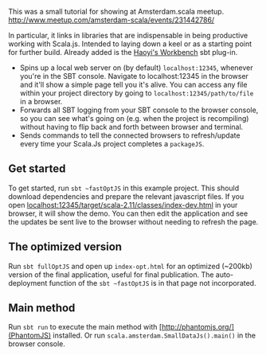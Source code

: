 This was a small tutorial for showing at Amsterdam.scala meetup. http://www.meetup.com/amsterdam-scala/events/231442786/

In particular, it links in libraries that are indispensable in being productive working with Scala.js. Intended to laying down a keel or as a starting point for further build. Already added is the [Haoyi's Workbench](https://github.com/lihaoyi/workbench) sbt plug-in.

- Spins up a local web server on (by default) `localhost:12345`, whenever you're in the SBT console. Navigate to localhost:12345 in the browser and it'll show a simple page tell you it's alive. You can access any file within your project directory by going to `localhost:12345/path/to/file` in a browser.
- Forwards all SBT logging from your SBT console to the browser console, so you can see what's going on (e.g. when the project is recompiling) without having to flip back and forth between browser and terminal.
- Sends commands to tell the connected browsers to refresh/update every time your Scala.Js project completes a `packageJS`.

## Get started
To get started, run `sbt ~fastOptJS` in this example project. This should download dependencies and prepare the relevant javascript files. If you open [localhost:12345/target/scala-2.11/classes/index-dev.html](http://localhost:12345/target/scala-2.11/classes/index-dev.html) in your browser, it will show the demo. You can then edit the application and see the updates be sent live to the browser without needing to refresh the page.

## The optimized version
Run `sbt fullOptJS` and open up `index-opt.html` for an optimized (~200kb) version of the final application, useful for final publication. The auto-deployment function of the `sbt ~fastOptJS` is in that page not incorporated.

## Main method
Run `sbt run` to execute the main method with [http://phantomjs.org/](PhantomJS) installed. Or run `scala.amsterdam.SmallDataJs().main()` in the browser console.
